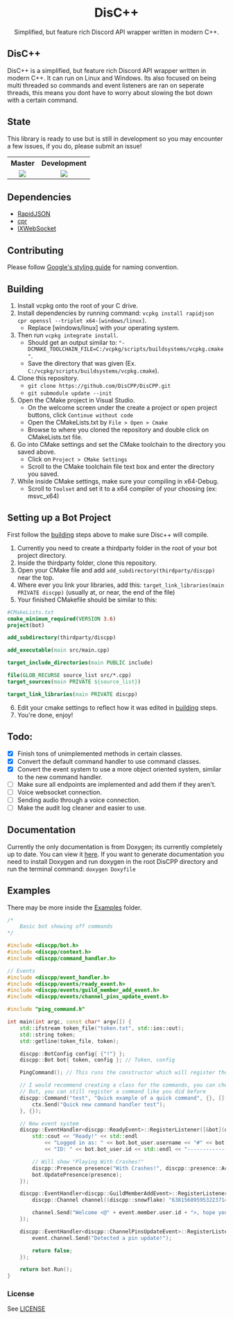 <h1 align="center">DisC++</h1>

<p align="center">
Simplified, but feature rich Discord API wrapper written in modern C++.
</p>

## DisC++
DisC++ is a simplified, but feature rich Discord API wrapper written in modern C++. It can run on Linux and Windows. Its also focused on being multi threaded so commands and event listeners are ran on seperate threads, this means you dont have to worry about slowing the bot down with a certain command.

## State
This library is ready to use but is still in development so you may encounter a few issues, if you do, please submit an issue!

<table align="center">
  <tr>
    <th>Master</th>
    <th>Development</th> 
  </tr>
  <tr>
    <td align="center"><a href="https://dev.azure.com/seanomik/DisCPP/_build">
    <img src="https://dev.azure.com/seanomik/DisCPP/_apis/build/status/DisCPP.DisCPP?branchName=master">
  </a></td>
    <td align="center"><a href="https://dev.azure.com/seanomik/DisCPP/_build">
    <img src="https://dev.azure.com/seanomik/DisCPP/_apis/build/status/DisCPP.DisCPP?branchName=development">
  </a></td>
  </tr>
</table>

## Dependencies
- [RapidJSON](https://github.com/Tencent/rapidjson)
- [cpr](https://github.com/whoshuu/cpr)
- [IXWebSocket](https://github.com/machinezone/IXWebSocket)

## Contributing
Please follow [Google's styling guide](https://google.github.io/styleguide/cppguide.html#Naming) for naming convention.

## Building
1. Install vcpkg onto the root of your C drive.
2. Install dependencies by running command: `vcpkg install rapidjson cpr openssl --triplet x64-[windows/linux]`.
    * Replace [windows/linux] with your operating system.
3. Then run `vcpkg integrate install`.
    * Should get an output similar to: `"-DCMAKE_TOOLCHAIN_FILE=C:/vcpkg/scripts/buildsystems/vcpkg.cmake"`.
    * Save the directory that was given (Ex. `C:/vcpkg/scripts/buildsystems/vcpkg.cmake`).
4. Clone this repository.
    * `git clone https://github.com/DisCPP/DisCPP.git`
    * `git submodule update --init`
5. Open the CMake project in Visual Studio.
    * On the welcome screen under the create a project or open project buttons, click `Continue without code`
    * Open the CMakeLists.txt by `File > Open > Cmake`
    * Browse to where you cloned the repository and double click on CMakeLists.txt file.
6. Go into CMake settings and set the CMake toolchain to the directory you saved above.
    * Click on `Project > CMake Settings`
    * Scroll to the CMake toolchain file text box and enter the directory you saved.
7. While inside CMake settings, make sure your compiling in x64-Debug.
	* Scroll to `Toolset` and set it to a x64 compiler of your choosing (ex: msvc_x64)
## Setting up a Bot Project
First follow the [building](#Building) steps above to make sure Disc++ will compile.
1. Currently you need to create a thirdparty folder in the root of your bot project directory.
2. Inside the thirdparty folder, clone this repository.
3. Open your CMake file and add `add_subdirectory(thirdparty/discpp)` near the top.
4. Where ever you link your libraries, add this: `target_link_libraries(main PRIVATE discpp)` (usually at, or near, the end of the file)
5. Your finished CMakefile should be similar to this:
```cmake
#CMakeLists.txt
cmake_minimum_required(VERSION 3.6)
project(bot)

add_subdirectory(thirdparty/discpp)

add_executable(main src/main.cpp)

target_include_directories(main PUBLIC include)

file(GLOB_RECURSE source_list src/*.cpp)
target_sources(main PRIVATE ${source_list})

target_link_libraries(main PRIVATE discpp)
```
6. Edit your cmake settings to reflect how it was edited in [building](#Building) steps.
7. You're done, enjoy!

## Todo:
- [x] Finish tons of unimplemented methods in certain classes.
- [x] Convert the default command handler to use command classes.
- [x] Convert the event system to use a more object oriented system, similar to the new command handler.
- [ ] Make sure all endpoints are implemented and add them if they aren't.
- [ ] Voice websocket connection.
- [ ] Sending audio through a voice connection.
- [ ] Make the audit log cleaner and easier to use.

## Documentation
Currently the only documentation is from Doxygen; its currently completely up to date. You can view it [here](https://discpp.github.io/). If you want to generate documentation you need to install Doxygen and run doxygen in the root DisCPP directory and run the terminal command: ```doxygen Doxyfile```

## Examples
There may be more inside the [Examples](examples) folder.
```cpp
/*
	Basic bot showing off commands
*/

#include <discpp/bot.h>
#include <discpp/context.h>
#include <discpp/command_handler.h>

// Events
#include <discpp/event_handler.h>
#include <discpp/events/ready_event.h>
#include <discpp/events/guild_member_add_event.h>
#include <discpp/events/channel_pins_update_event.h>

#include "ping_command.h"

int main(int argc, const char* argv[]) {
	std::ifstream token_file("token.txt", std::ios::out);
	std::string token;
	std::getline(token_file, token);

	discpp::BotConfig config{ {"!"} };
	discpp::Bot bot{ token, config }; // Token, config 

	PingCommand(); // This runs the constructor which will register the command.

	// I would recommend creating a class for the commands, you can check that in the examples folder
	// But, you can still register a command like you did before
	discpp::Command("test", "Quick example of a quick command", {}, [](discpp::Context ctx) {
		ctx.Send("Quick new command handler test");
	}, {});

	// New event system
	discpp::EventHandler<discpp::ReadyEvent>::RegisterListener([&bot](discpp::ReadyEvent event) {
		std::cout << "Ready!" << std::endl
			<< "Logged in as: " << bot.bot_user.username << "#" << bot.bot_user.discriminator << std::endl
			<< "ID: " << bot.bot_user.id << std::endl << "-----------------------------" << std::endl;

		// Will show "Playing With Crashes!"
		discpp::Presence presence("With Crashes!", discpp::presence::ActivityType::GAME, discpp::presence::Status::idle);
		bot.UpdatePresence(presence);
	});

	discpp::EventHandler<discpp::GuildMemberAddEvent>::RegisterListener([](discpp::GuildMemberAddEvent event) {
		discpp::Channel channel((discpp::snowflake) "638156895953223714");

		channel.Send("Welcome <@" + event.member.user.id + ">, hope you enjoy!");
	});

	discpp::EventHandler<discpp::ChannelPinsUpdateEvent>::RegisterListener([](discpp::ChannelPinsUpdateEvent event)->bool {
		event.channel.Send("Detected a pin update!");

		return false;
	});

	return bot.Run();
}
```

### License 
See [LICENSE](LICENSE.md)
